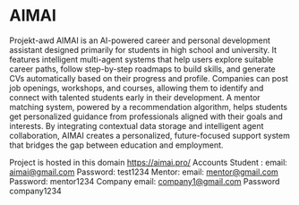 # AIMAI
Projekt-awd
AIMAI is an AI-powered career and personal development assistant designed primarily for students in high school and university. It features intelligent multi-agent systems that help users explore suitable career paths, follow step-by-step roadmaps to build skills, and generate CVs automatically based on their progress and profile. Companies can post job openings, workshops, and courses, allowing them to identify and connect with talented students early in their development. A mentor matching system, powered by a recommendation algorithm, helps students get personalized guidance from professionals aligned with their goals and interests. By integrating contextual data storage and intelligent agent collaboration, AIMAI creates a personalized, future-focused support system that bridges the gap between education and employment.

Project is hosted in this domain https://aimai.pro/
Accounts
Student : email: aimai@gmail.com   Password: test1234
Mentor:   email:  mentor@gmail.com  Password: mentor1234
Company    email:  company1@gmail.com Password company1234

